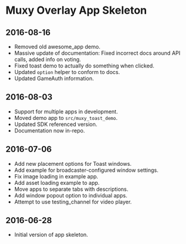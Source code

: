 # Muxy Overlay App Skeleton

## 2016-08-16
- Removed old awesome_app demo.
- Massive update of documentation: Fixed incorrect docs around API calls, added info on voting.
- Fixed toast demo to actually do something when clicked.
- Updated `option` helper to conform to docs.
- Updated GameAuth information.

## 2016-08-03
- Support for multiple apps in development.
- Moved demo app to `src/muxy_toast_demo`.
- Updated SDK referenced version.
- Documentation now in-repo.

## 2016-07-06
- Add new placement options for Toast windows.
- Add example for broadcaster-configured window settings.
- Fix image loading in example app.
- Add asset loading example to app.
- Move apps to separate tabs with descriptions.
- Add window popout option to individual apps.
- Attempt to use testing_channel for video player.

## 2016-06-28
- Initial version of app skeleton.
